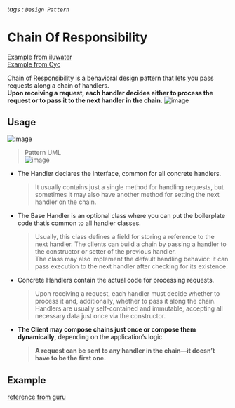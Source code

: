 ###### tags : `Design Pattern`
# Chain Of Responsibility

[Example from iluwater](https://github.com/iluwatar/java-design-patterns/tree/master/chain-of-responsibility)  
[Example from Cyc](https://github.com/CyC2018/CS-Notes/blob/master/notes/%E8%AE%BE%E8%AE%A1%E6%A8%A1%E5%BC%8F%20-%20%E8%B4%A3%E4%BB%BB%E9%93%BE.md)

Chain of Responsibility is a behavioral design pattern that lets you pass requests along a chain of handlers.  
**Upon receiving a request, each handler decides either to process the request or to pass it to the next handler in the chain.**
![image](https://user-images.githubusercontent.com/68631186/126875251-4b1c6d1e-f001-43eb-8831-09ac35ecee79.png)
 

## Usage 
![image](https://user-images.githubusercontent.com/68631186/126875235-e4c2181d-c315-4f95-80d5-24ed57b134d7.png)


> Pattern UML  
> ![image](https://user-images.githubusercontent.com/68631186/126875634-4b6ec747-f292-4b4b-ae0e-436b693f3f75.png)

- The Handler declares the interface, common for all concrete handlers. 
  > It usually contains just a single method for handling requests, but sometimes it may also have another method for setting the next handler on the chain.  
- The Base Handler is an optional class where you can put the boilerplate code that’s common to all handler classes.
  > Usually, this class defines a field for storing a reference to the next handler. The clients can build a chain by passing a handler to the constructor or setter of the previous handler.  
  > The class may also implement the default handling behavior: it can pass execution to the next handler after checking for its existence.   
- Concrete Handlers contain the actual code for processing requests.  
  > Upon receiving a request, each handler must decide whether to process it and, additionally, whether to pass it along the chain.   
  > Handlers are usually self-contained and immutable, accepting all necessary data just once via the constructor.  

- **The Client may compose chains just once or compose them dynamically**, depending on the application’s logic. 
  >**A request can be sent to any handler in the chain—it doesn’t have to be the first one.**



## Example 

[reference from guru](https://refactoring.guru/design-patterns/chain-of-responsibility)
